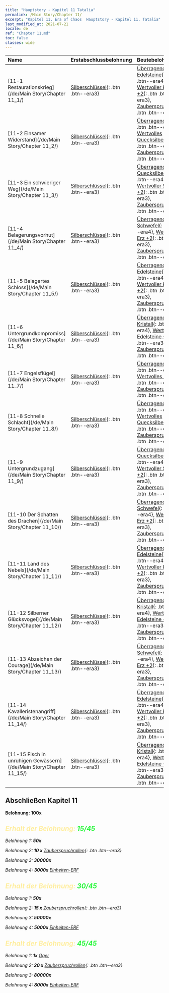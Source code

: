```yaml
---
title: "Hauptstory - Kapitel 11 Tatalia"
permalink: /Main Story/Chapter 11/
excerpt: "Kapitel 11. Era of Chaos  Hauptstory - Kapitel 11. Tatalia"
last_modified_at: 2021-07-21
locale: de
ref: "Chapter 11.md"
toc: false
classes: wide
---
```


  | Name |  Erstabschlussbelohnung | Beutebelohnung |
  |:------------|:------------|:------------| 
  | [11-1 Restaurationskrieg](/de/Main Story/Chapter 11_1/) | [Silberschlüssel](/ItemsDE/con_693/){: .btn .btn--era3} | [Überragende Edelsteine](/ItemsDE/mat_37/){: .btn .btn--era4}, [Wertvoller Kristall +2](/ItemsDE/mat_31/){: .btn .btn--era3}, [Zauberspruchrollen](/ItemsDE/con_694/){: .btn .btn--era3} |
  | [11-2 Einsamer Widerstand](/de/Main Story/Chapter 11_2/) | [Silberschlüssel](/ItemsDE/con_693/){: .btn .btn--era3} | [Überragendes Holz](/ItemsDE/mat_34/){: .btn .btn--era4}, [Wertvolles Quecksilber +2](/ItemsDE/mat_28/){: .btn .btn--era3}, [Zauberspruchrollen](/ItemsDE/con_694/){: .btn .btn--era3} |
  | [11-3 Ein schwieriger Weg](/de/Main Story/Chapter 11_3/) | [Silberschlüssel](/ItemsDE/con_693/){: .btn .btn--era3} | [Überragendes Quecksilber](/ItemsDE/mat_35/){: .btn .btn--era4}, [Wertvoller Schwefel +2](/ItemsDE/mat_29/){: .btn .btn--era3}, [Zauberspruchrollen](/ItemsDE/con_694/){: .btn .btn--era3} |
  | [11-4 Belagerungsvorhut](/de/Main Story/Chapter 11_4/) | [Silberschlüssel](/ItemsDE/con_693/){: .btn .btn--era3} | [Überragender Schwefel](/ItemsDE/mat_36/){: .btn .btn--era4}, [Wertvolles Erz +2](/ItemsDE/mat_26/){: .btn .btn--era3}, [Zauberspruchrollen](/ItemsDE/con_694/){: .btn .btn--era3} |
  | [11-5 Belagertes Schloss](/de/Main Story/Chapter 11_5/) | [Silberschlüssel](/ItemsDE/con_693/){: .btn .btn--era3} | [Überragende Edelsteine](/ItemsDE/mat_37/){: .btn .btn--era4}, [Wertvoller Kristall +2](/ItemsDE/mat_31/){: .btn .btn--era3}, [Zauberspruchrollen](/ItemsDE/con_694/){: .btn .btn--era3} |
  | [11-6 Untergrundkompromiss](/de/Main Story/Chapter 11_6/) | [Silberschlüssel](/ItemsDE/con_693/){: .btn .btn--era3} | [Überragender Kristall](/ItemsDE/mat_38/){: .btn .btn--era4}, [Wertvolle Edelsteine +2](/ItemsDE/mat_30/){: .btn .btn--era3}, [Zauberspruchrollen](/ItemsDE/con_694/){: .btn .btn--era3} |
  | [11-7 Engelsflügel](/de/Main Story/Chapter 11_7/) | [Silberschlüssel](/ItemsDE/con_693/){: .btn .btn--era3} | [Überragendes Erz](/ItemsDE/mat_33/){: .btn .btn--era4}, [Wertvolles Holz +2](/ItemsDE/mat_27/){: .btn .btn--era3}, [Zauberspruchrollen](/ItemsDE/con_694/){: .btn .btn--era3} |
  | [11-8 Schnelle Schlacht](/de/Main Story/Chapter 11_8/) | [Silberschlüssel](/ItemsDE/con_693/){: .btn .btn--era3} | [Überragendes Holz](/ItemsDE/mat_34/){: .btn .btn--era4}, [Wertvolles Quecksilber +2](/ItemsDE/mat_28/){: .btn .btn--era3}, [Zauberspruchrollen](/ItemsDE/con_694/){: .btn .btn--era3} |
  | [11-9 Untergrundzugang](/de/Main Story/Chapter 11_9/) | [Silberschlüssel](/ItemsDE/con_693/){: .btn .btn--era3} | [Überragendes Quecksilber](/ItemsDE/mat_35/){: .btn .btn--era4}, [Wertvoller Schwefel +2](/ItemsDE/mat_29/){: .btn .btn--era3}, [Zauberspruchrollen](/ItemsDE/con_694/){: .btn .btn--era3} |
  | [11-10 Der Schatten des Drachen](/de/Main Story/Chapter 11_10/) | [Silberschlüssel](/ItemsDE/con_693/){: .btn .btn--era3} | [Überragender Schwefel](/ItemsDE/mat_36/){: .btn .btn--era4}, [Wertvolles Erz +2](/ItemsDE/mat_26/){: .btn .btn--era3}, [Zauberspruchrollen](/ItemsDE/con_694/){: .btn .btn--era3} |
  | [11-11 Land des Nebels](/de/Main Story/Chapter 11_11/) | [Silberschlüssel](/ItemsDE/con_693/){: .btn .btn--era3} | [Überragende Edelsteine](/ItemsDE/mat_37/){: .btn .btn--era4}, [Wertvoller Kristall +2](/ItemsDE/mat_31/){: .btn .btn--era3}, [Zauberspruchrollen](/ItemsDE/con_694/){: .btn .btn--era3} |
  | [11-12 Silberner Glücksvogel](/de/Main Story/Chapter 11_12/) | [Silberschlüssel](/ItemsDE/con_693/){: .btn .btn--era3} | [Überragender Kristall](/ItemsDE/mat_38/){: .btn .btn--era4}, [Wertvolle Edelsteine +2](/ItemsDE/mat_30/){: .btn .btn--era3}, [Zauberspruchrollen](/ItemsDE/con_694/){: .btn .btn--era3} |
  | [11-13 Abzeichen der Courage](/de/Main Story/Chapter 11_13/) | [Silberschlüssel](/ItemsDE/con_693/){: .btn .btn--era3} | [Überragender Schwefel](/ItemsDE/mat_36/){: .btn .btn--era4}, [Wertvolles Erz +2](/ItemsDE/mat_26/){: .btn .btn--era3}, [Zauberspruchrollen](/ItemsDE/con_694/){: .btn .btn--era3} |
  | [11-14 Kavalleristenangriff](/de/Main Story/Chapter 11_14/) | [Silberschlüssel](/ItemsDE/con_693/){: .btn .btn--era3} | [Überragende Edelsteine](/ItemsDE/mat_37/){: .btn .btn--era4}, [Wertvoller Kristall +2](/ItemsDE/mat_31/){: .btn .btn--era3}, [Zauberspruchrollen](/ItemsDE/con_694/){: .btn .btn--era3} |
  | [11-15 Fisch in unruhigen Gewässern](/de/Main Story/Chapter 11_15/) | [Silberschlüssel](/ItemsDE/con_693/){: .btn .btn--era3} | [Überragender Kristall](/ItemsDE/mat_38/){: .btn .btn--era4}, [Wertvolle Edelsteine +2](/ItemsDE/mat_30/){: .btn .btn--era3}, [Zauberspruchrollen](/ItemsDE/con_694/){: .btn .btn--era3} |


## Abschließen Kapitel 11

 **Belohnung:**  **100x** <i class="fas fa-gem"/>



## <span style="color: #ffeea0">Erhalt der Belohnung: </span><span style="color: #27f73a">15/45</span>

 Belohnung 1:  **50x** <i class="fas fa-gem"/>

 Belohnung 2: **10 x** [Zauberspruchrollen](/ItemsDE/con_694/){: .btn .btn--era3}

 Belohnung 3:  **30000x** <i class="fas fa-coins"/>

 Belohnung 4:  **3000x** [Einheiten-ERF](/ItemsDE/con_902/)



## <span style="color: #ffeea0">Erhalt der Belohnung: </span><span style="color: #27f73a">30/45</span>

 Belohnung 1:  **50x** <i class="fas fa-gem"/>

 Belohnung 2: **15 x** [Zauberspruchrollen](/ItemsDE/con_694/){: .btn .btn--era3}

 Belohnung 3:  **50000x** <i class="fas fa-coins"/>

 Belohnung 4:  **5000x** [Einheiten-ERF](/ItemsDE/con_902/)



## <span style="color: #ffeea0">Erhalt der Belohnung: </span><span style="color: #27f73a">45/45</span>

 Belohnung 1:  **1x** [Oger](/de/units/Ogre/)

 Belohnung 2: **20 x** [Zauberspruchrollen](/ItemsDE/con_694/){: .btn .btn--era3}

 Belohnung 3:  **80000x** <i class="fas fa-coins"/>

 Belohnung 4:  **8000x** [Einheiten-ERF](/ItemsDE/con_902/)

